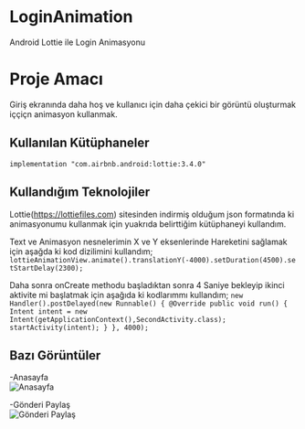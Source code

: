 # LoginAnimation
Android Lottie ile Login Animasyonu

# Proje Amacı

Giriş ekranında daha hoş ve kullanıcı için daha çekici bir görüntü oluşturmak iççiçn animasyon kullanmak.

## Kullanılan Kütüphaneler

 `implementation "com.airbnb.android:lottie:3.4.0"`  

## Kullandığım Teknolojiler

Lottie(https://lottiefiles.com) sitesinden indirmiş olduğum json formatında ki animasyonumu kullanmak için yuakrıda belirttiğim kütüphaneyi kullandım.

Text ve Animasyon nesnelerimin X ve Y eksenlerinde Hareketini sağlamak için aşağda ki kod dizilimini kullandım;
 `lottieAnimationView.animate().translationY(-4000).setDuration(4500).setStartDelay(2300);`
 
 Daha sonra onCreate methodu başladıktan sonra 4 Saniye bekleyip ikinci aktivite mi başlatmak için aşağıda ki kodlarımmı kullandım;
 `new Handler().postDelayed(new Runnable() {
            @Override
            public void run() {
                Intent intent = new Intent(getApplicationContext(),SecondActivity.class);
                startActivity(intent);
            }
        }, 4000);`

## Bazı Görüntüler
-Anasayfa  
![Anasayfa](https://i.hizliresim.com/dnhdksz.JPG)

-Gönderi Paylaş  
![Gönderi Paylaş](https://i.hizliresim.com/q2plhpe.JPG)


